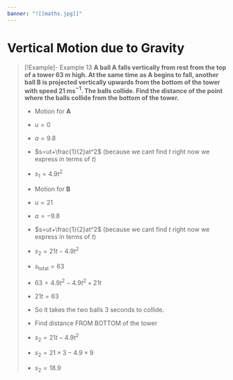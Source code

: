 ```yaml
---
banner: "![[maths.jpg]]"
---
```

# Vertical Motion due to Gravity

> [!Example]- Example 13
> **A ball $\mathbf{A}$ falls vertically from rest from the top of a tower 63 m high. At the same time as $\mathbf{A}$ begins to fall, another ball $\mathbf{B}$ is projected vertically upwards from the bottom of the tower with speed 21 ms$^{-1}$. The balls collide. Find the distance of the point where the balls collide from the bottom of the tower.**
> 
> - Motion for $\mathbf{A}$
> - $u = 0$
> - $a=9.8$
> - $s=ut+\frac{1}{2}at^2$ (because we cant find $t$ right now we express in terms of $t$)
> - $s_{1}=4.9t^2$
> 
> - Motion for $\mathbf{B}$
> - $u=21$
> - $a=-9.8$
> - $s=ut+\frac{1}{2}at^2$ (because we cant find $t$ right now we express in terms of $t$)
> - $s_{2}=21t-4.9t^2$
> 
> - $s_{\text{total}}=63$
> - $63=4.9t^2-4.9t^2+21t$
> - $21t=63$
> - So it takes the two balls 3 seconds to collide.
> 
> - Find distance FROM BOTTOM of the tower
> - $s_{2}=21t-4.9t^2$
> - $s_{2}=21\times3-4.9\times9$
> - $s_{2}=18.9$


